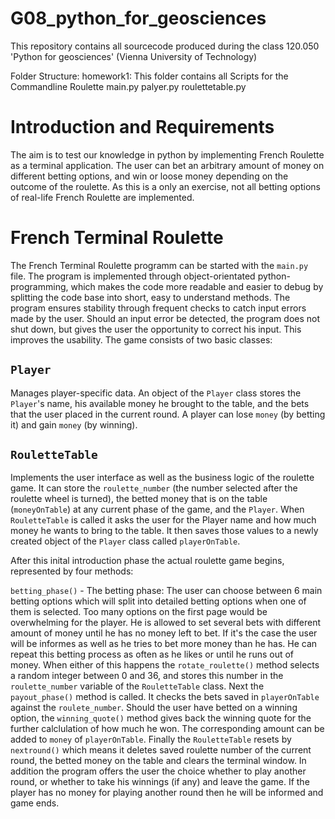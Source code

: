 # G08_python_for_geosciences
This repository contains all sourcecode produced during the class 120.050 'Python for geosciences' (Vienna University of Technology)


Folder Structure:
homework1: This folder contains all Scripts for the Commandline Roulette
      main.py
      palyer.py
      roulettetable.py


# Introduction and Requirements

The aim is to test our knowledge in python by implementing
French Roulette as a terminal application. The user can bet an arbitrary
amount of money on different betting options, and win or loose money depending
on the outcome of the roulette. As this is a only an exercise, 
not all betting options of real-life French Roulette are implemented.


# French Terminal Roulette

The French Terminal Roulette programm can be started with the `main.py` file. 
The program is implemented through object-orientated 
python-programming, which makes the code more readable and easier
to debug by splitting the code base into short, easy to understand methods.
The program ensures stability through frequent checks to catch input errors made by the user. 
Should an input error be detected, the program does not shut down, but gives the user
the opportunity to correct his input. This improves the usability. 
The game consists of two basic classes:

## `Player` 
Manages player-specific data. An object of the `Player` class
stores the `Player`'s name, his available money he brought to the table, and the bets
that the user placed in the current round. A player can lose `money` (by betting it) 
and gain `money` (by winning).

## `RouletteTable`
Implements the user interface as well as the business
logic of the roulette game. It can store the `roulette_number` (the number selected
after the roulette wheel is turned), the betted money that
is on the table (`moneyOnTable`) at any current phase of the game, and the `Player`.
When `RouletteTable` is called it asks the
user for the Player name and how much money he wants to bring to the table.
It then saves those values to a newly created object of the `Player` class
called `playerOnTable`.

After this inital introduction phase the actual roulette game begins,
represented by four methods:

`betting_phase()` - The betting phase: The user can choose between 6 main betting 
options which will split into detailed betting options when one of them is selected.
Too many options on the first page would be overwhelming for the player. 
He is allowed to set several bets with different amount of money until he has
no money left to bet. If it's the case the user will be informes as well as he tries to
bet more money than he has. He can repeat this betting process as often as he likes 
or until he runs out of money. When either of this happens the `rotate_roulette()` method
selects a random integer between 0 and 36, and stores this number in the 
`roulette_number` variable of the `RouletteTable` class. Next the `payout_phase()` method 
is called. It checks the bets saved in `playerOnTable` against the `roulete_number`. 
Should the user have betted on a winning option, the `winning_quote()` method gives back the 
winning quote for the further calclulation of how much he won. The corresponding amount can be added 
to `money` of `playerOnTable`. Finally the `RouletteTable` resets by `nextround()` which means it
deletes saved roulette number of the current round, the betted money on the table and clears the
terminal window. In addition the program offers the user the choice whether
to play another round, or whether to take his winnings (if any) and leave the game.
If the player has no money for playing another round then he will be informed and game ends.
